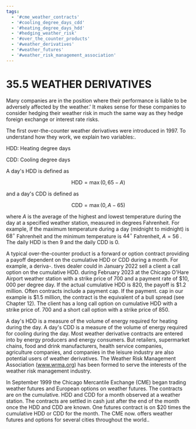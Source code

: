 ```yaml
---
tags:
  - '#cme_weather_contracts'
  - '#cooling_degree_days_cdd'
  - '#heating_degree_days_hdd'
  - '#hedging_weather_risk'
  - '#over_the_counter_products'
  - '#weather_derivatives'
  - '#weather_futures'
  - '#weather_risk_management_association'
---
```

# 35.5 WEATHER DERIVATIVES  

Many companies are in the position where their performance is liable to be adversely affected by the weather.' It makes sense for these companies to consider hedging their weather risk in much the same way as they hedge foreign exchange or interest rate risks.  

The first over-the-counter weather derivatives were introduced in 1997. To understand how they work, we explain two variables:.  

HDD: Heating degree days  

CDD: Cooling degree days  

A day's HDD is defined as  

$$
\mathrm{HDD}=\operatorname*{max}(0,65-A)
$$  

and a day's CDD is defined as  

$$
\mathrm{CDD}=\operatorname*{max}(0,A-65)
$$  

where $A$ is the average of the highest and lowest temperature during the day at a specified weather station, measured in degrees Fahrenheit. For example, if the maximum temperature during a day (midnight to midnight) is $68^{\circ}$ Fahrenheit and the minimum temperature is $44^{\circ}$ Fahrenheit, $A=56$ . The daily HDD is then 9 and the daily CDD is 0.  

A typical over-the-counter product is a forward or option contract providing a payoff dependent on the cumulative HDD or CDD during a month. For example, a deriva-. tives dealer could in January 2022 sell a client a call option on the cumulative HDD. during February 2023 at the Chicago O'Hare Airport weather station with a strike price of 700 and a payment rate of $\$10,000$ per degree day. If the actual cumulative HDD is 820, the payoff is $\$1.2$ million. Often contracts include a payment cap. If the payment. cap in our example is $\$1.5$ million, the contract is the equivalent of a bull spread (see Chapter 12). The client has a long call option on cumulative HDD with a strike price of. 700 and a short call option with a strike price of 850.  

A day's HDD is a measure of the volume of energy required for heating during the day. A day's CDD is a measure of the volume of energy required for cooling during the day. Most weather derivative contracts are entered into by energy producers and energy consumers. But retailers, supermarket chains, food and drink manufacturers, health service companies, agriculture companies, and companies in the leisure industry are also potential users of weather derivatives. The Weather Risk Management Association (www.wrma.org) has been formed to serve the interests of the weather risk management industry.  

In September 1999 the Chicago Mercantile Exchange (CME) began trading weather futures and European options on weather futures. The contracts are on the cumulative. HDD and CDD for a month observed at a weather station. The contracts are settled in cash just after the end of the month once the HDD and CDD are known. One futures contract is on $\$20$ times the cumulative HDD or CDD for the month. The CME now. offers weather futures and options for several cities throughout the world..  
